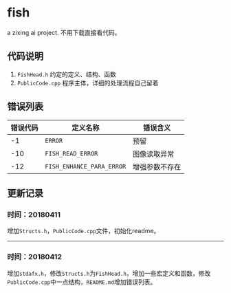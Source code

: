 # fish
a zixing ai project.
不用下载直接看代码。

## 代码说明
1. `FishHead.h`
约定的定义、结构、函数
2. `PublicCode.cpp`
程序主体，详细的处理流程自己留着

## 错误列表
| **错误代码** | **定义名称** | **错误含义** |
|-------------|--------------|-------------|
|-1|`ERROR`|预留|
|-10|`FISH_READ_ERROR`|图像读取异常|
|-12|`FISH_ENHANCE_PARA_ERROR`|增强参数不存在|

## 更新记录

### 时间：20180411
增加`Structs.h`，`PublicCode.cpp`文件，初始化readme。
***
### 时间：20180412
 增加`stdafx.h`，修改`Structs.h`为`FishHead.h`，增加一些宏定义和函数，修改`PublicCode.cpp`中一点结构，`README.md`增加错误列表。
